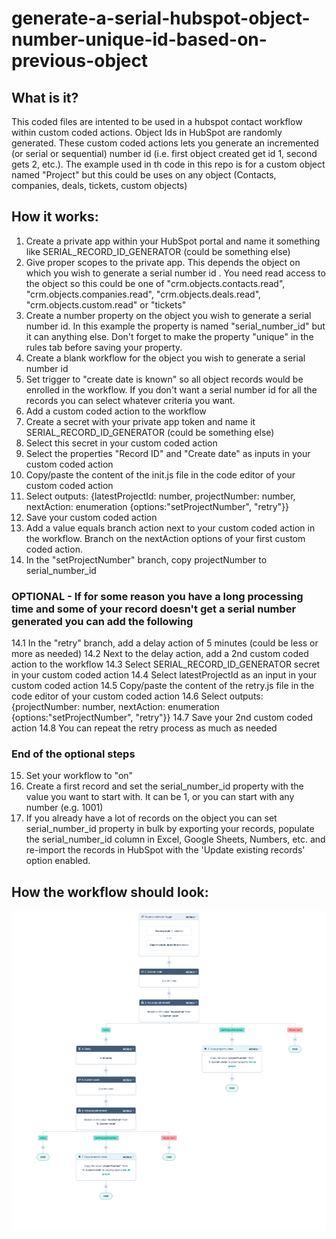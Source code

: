 # generate-a-serial-hubspot-object-number-unique-id-based-on-previous-object

## What is it?
This coded files are intented to be used in a hubspot contact workflow within custom coded actions. Object Ids in HubSpot are randomly generated. These custom coded actions lets you generate an incremented (or serial or sequential) number id (i.e. first object created get id 1, second gets 2, etc.). The example used in th code in this repo is for a custom object named "Project" but this could be uses on any object (Contacts, companies, deals, tickets, custom objects)

## How it works:

1. Create a private app within your HubSpot portal and name it something like SERIAL_RECORD_ID_GENERATOR (could be something else)
2. Give proper scopes to the private app. This depends the object on which you wish to generate a serial number id . You need read access to the object so this could be one of "crm.objects.contacts.read", "crm.objects.companies.read", "crm.objects.deals.read", "crm.objects.custom.read" or "tickets"
3. Create a number property on the object you wish to generate a serial number id. In this example the property is named "serial_number_id" but it can anything else. Don't forget to make the property "unique" in the rules tab before saving your property.
4. Create a blank workflow for the object you wish to generate a serial number id 
5. Set trigger to "create date is known" so all object records would be enrolled in the workflow. If you don't want a serial number id for all the records you can select whatever criteria you want.
6. Add a custom coded action to the workflow
7. Create a secret with your private app token and name it SERIAL_RECORD_ID_GENERATOR (could be something else)
8. Select this secret in your custom coded action
9. Select the properties "Record ID" and "Create date" as  inputs in your custom coded action
10. Copy/paste the content of the init.js file in the code editor of your custom coded action
11. Select outputs: {latestProjectId: number, projectNumber: number, nextAction: enumeration {options:"setProjectNumber", "retry"}}
12. Save your custom coded action
13. Add a value equals branch action next to your custom coded action in the workflow. Branch on the nextAction options of your first custom coded action.
14. In the "setProjectNumber" branch, copy projectNumber to serial_number_id
### OPTIONAL - If for some reason you have a long processing time and some of your record doesn't get a serial number generated you can add the following
14.1 In the "retry" branch, add a delay action of 5 minutes (could be less or more as needed)
14.2 Next to the delay action, add a 2nd custom coded action to the workflow
14.3 Select SERIAL_RECORD_ID_GENERATOR secret in your custom coded action
14.4 Select latestProjectId as an input in your custom coded action
14.5 Copy/paste the content of the retry.js file in the code editor of your custom coded action
14.6 Select outputs: {projectNumber: number, nextAction: enumeration {options:"setProjectNumber", "retry"}}
14.7 Save your 2nd custom coded action
14.8 You can repeat the retry process as much as needed
### End of the optional steps
15. Set your workflow to "on"
16. Create a first record and set the serial_number_id property with the value you want to start with. It can be 1, or you can start with any number (e.g. 1001)
17. If you already have a lot of records on the object you can set serial_number_id property in bulk by exporting your records, populate the serial_number_id column in Excel, Google Sheets, Numbers, etc. and re-import the records in HubSpot with the 'Update existing records' option enabled.


## How the workflow should look:
![HubSpot Workflow to generate a serial number id](/hubspot-worklfows-custom-coded-actions-to-generate-a-serial-number-id.png)

